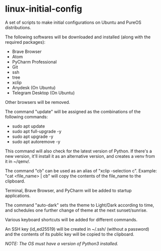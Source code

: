 # linux-initial-config
A set of scripts to make initial configurations on Ubuntu and PureOS distributions.

The following softwares will be downloaded and installed (along with the required packages):
- Brave Browser
- Atom
- PyCharm Professional
- Git
- ssh
- tree
- xclip
- Anydesk (On Ubuntu)
- Telegram Desktop (On Ubuntu)

Other browsers will be removed.

The command "update" will be assigned as the combinations of the following commands:
- sudo apt update
- sudo apt full-upgrade -y
- sudo apt upgrade -y
- sudo apt autoremove -y

This command will also check for the latest version of Python. If there's a new version, it'll install it as an alternative version, and creates a venv from it in ~/qenv/.

The command "cb" can be used as an alias of "xclip -selection c". Example: "cat <file_name> | cb" will copy the contents of the file_name to the clipboard.

Terminal, Brave Browser, and PyCharm will be added to startup applications.

The command "auto-dark" sets the theme to Light/Dark according to time, and schedules one further change of theme at the next sunset/sunrise.

Various keyboard shortcuts will be added for different commands.

An SSH key (id_ed25519) will be created in ~/.ssh/ (without a password) and the contents of its public key will be copied to the clipboard.

*NOTE: The OS must have a version of Python3 installed.*
